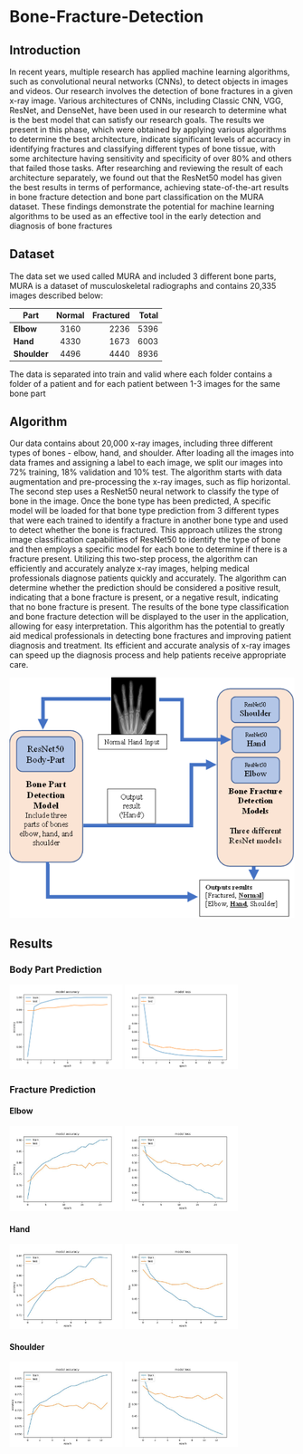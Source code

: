 # Bone-Fracture-Detection
## Introduction
In recent years, multiple research has applied machine learning algorithms, such as convolutional neural networks (CNNs), to detect objects in images and videos. Our research involves the detection of bone fractures in a given x-ray image. Various architectures of CNNs, including Classic CNN, VGG, ResNet, and DenseNet, have been used in our research to determine what is the best model that can satisfy our research goals. The results we present in this phase, which were obtained by applying various algorithms to determine the best architecture, indicate significant levels of accuracy in identifying fractures and classifying different types of bone tissue, with some architecture having sensitivity and specificity of over 80% and others that failed those tasks. After researching and reviewing the result of each architecture separately, we found out that the ResNet50 model has given the best results in terms of performance, achieving state-of-the-art results in bone fracture detection and bone part classification on the MURA dataset. These findings demonstrate the potential for machine learning algorithms to be used as an effective tool in the early detection and diagnosis of bone fractures

## Dataset
The data set we used called MURA and included 3 different bone parts, MURA is a dataset of musculoskeletal radiographs and contains 20,335 images described below:


| **Part**     | **Normal** | **Fractured** | **Total** |
|--------------|:----------:|--------------:|----------:|
| **Elbow**    |    3160    |          2236 |      5396 |
| **Hand**     |    4330    |          1673 |      6003 |
| **Shoulder** |    4496    |          4440 |      8936 |

The data is separated into train and valid where each folder contains a folder of a patient and for each patient between 1-3 images for the same bone part

## Algorithm
Our data contains about 20,000 x-ray images, including three different types of bones - elbow, hand, and shoulder. After loading all the images into data frames and assigning a label to each image, we split our images into 72% training, 18% validation and 10% test. The algorithm starts with data augmentation and pre-processing the x-ray images, such as flip horizontal. The second step uses a ResNet50 neural network to classify the type of bone in the image. Once the bone type has been predicted, A specific model will be loaded for that bone type prediction from 3 different types that were each trained to identify a fracture in another bone type and used to detect whether the bone is fractured.
This approach utilizes the strong image classification capabilities of ResNet50 to identify the type of bone and then employs a specific model for each bone to determine if there is a fracture present. Utilizing this two-step process, the algorithm can efficiently and accurately analyze x-ray images, helping medical professionals diagnose patients quickly and accurately.
The algorithm can determine whether the prediction should be considered a positive result, indicating that a bone fracture is present, or a negative result, indicating that no bone fracture is present. The results of the bone type classification and bone fracture detection will be displayed to the user in the application, allowing for easy interpretation.
This algorithm has the potential to greatly aid medical professionals in detecting bone fractures and improving patient diagnosis and treatment. Its efficient and accurate analysis of x-ray images can speed up the diagnosis process and help patients receive appropriate care.



![img_1.png](images/Architecture.png)


## Results
### Body Part Prediction

<img src="plots/BodyPartAcc.png" width=200> <img src="plots/BodyPartLoss.png" width=200>

### Fracture Prediction
#### Elbow

<img src="plots/FractureDetection/Elbow/_Accuracy.jpeg" width=200> <img src="plots/FractureDetection/Elbow/_Loss.jpeg" width=200>

#### Hand
<img src="plots/FractureDetection/Hand/_Accuracy.jpeg" width=200> <img src="plots/FractureDetection/Hand/_Loss.jpeg" width=200>

#### Shoulder
<img src="plots/FractureDetection/Shoulder/_Accuracy.jpeg" width=200> <img src="plots/FractureDetection/Shoulder/_Loss.jpeg" width=200>
